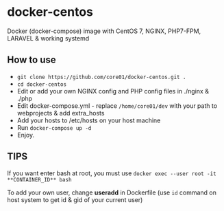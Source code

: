 # docker-centos
Docker (docker-compose) image with CentOS 7, NGINX, PHP7-FPM, LARAVEL & working systemd

How to use
-
- `git clone https://github.com/core01/docker-centos.git .`
- `cd docker-centos`
- Edit or add your own NGINX config and PHP config files in ./nginx & ./php
- Edit docker-compose.yml - replace `/home/core01/dev` with your path to webprojects & add extra_hosts
- Add your hosts to /etc/hosts on your host machine
- Run `docker-compose up -d`
- Enjoy.

TIPS
-
If you want enter bash at root, you must use `docker exec --user root -it **CONTAINER_ID** bash`

To add your own user, change **useradd** in Dockerfile (use `id` command on host system to get id & gid of your current user)

